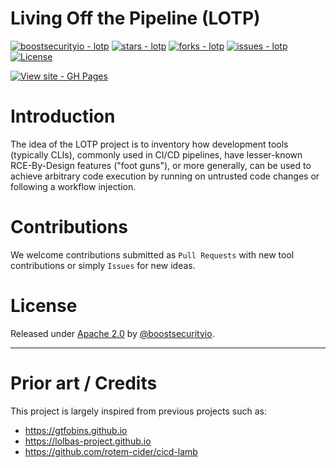 # Living Off the Pipeline (LOTP)
[![boostsecurityio - lotp](https://img.shields.io/static/v1?label=boostsecurityio&message=lotp&color=blue&logo=github)](https://github.com/boostsecurityio/lotp "Go to GitHub repo")
[![stars - lotp](https://img.shields.io/github/stars/boostsecurityio/lotp?style=social)](https://github.com/boostsecurityio/lotp)
[![forks - lotp](https://img.shields.io/github/forks/boostsecurityio/lotp?style=social)](https://github.com/boostsecurityio/lotp)
[![issues - lotp](https://img.shields.io/github/issues/boostsecurityio/lotp)](https://github.com/boostsecurityio/lotp/issues)
[![License](https://img.shields.io/badge/License-Apache_2.0-blue.svg)](https://opensource.org/licenses/Apache-2.0)

[![View site - GH Pages](https://img.shields.io/badge/View_site-GH_Pages-2ea44f?style=for-the-badge)](https://boostsecurityio.github.io/lotp/)

# Introduction

The idea of the LOTP project is to inventory how development tools (typically CLIs), commonly used in CI/CD pipelines, have lesser-known RCE-By-Design features ("foot guns"), or more generally, can be used to achieve arbitrary code execution by running on untrusted code changes or following a workflow injection.

# Contributions

We welcome contributions submitted as `Pull Requests` with new tool contributions or simply `Issues` for new ideas.

# License

Released under [Apache 2.0](/LICENSE) by [@boostsecurityio](https://github.com/boostsecurityio).

---

# Prior art / Credits

This project is largely inspired from previous projects such as:
- https://gtfobins.github.io
- https://lolbas-project.github.io
- https://github.com/rotem-cider/cicd-lamb

